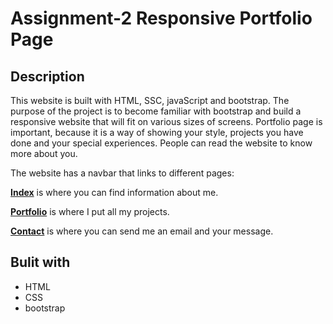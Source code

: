 # Assignment-2 Responsive Portfolio Page

## Description
This website is built with HTML, SSC, javaScript and bootstrap. The purpose of the project is to become familiar with bootstrap and build a responsive website that will fit on various sizes of screens. Portfolio page is important, because it is a way of showing your style, projects you have done and your special experiences. People can read the website to know more about you.

The website has a navbar that links to different pages:

**[Index](index.html)** is where you can find information about me.

**[Portfolio](Portfolio.html)** is where I put all my projects.

**[Contact](contact.html)** is where you can send me an email and your message.

## Bulit with
* HTML
* CSS
* bootstrap
